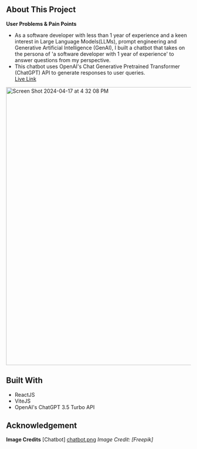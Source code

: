 ## About This Project
**User Problems & Pain Points**
* As a software developer with less than 1 year of experience and a keen interest in Large Language Models(LLMs), prompt engineering and Generative Artificial Intelligence (GenAI), I built a chatbot that takes on the persona of 'a software developer with 1 year of experience' to answer questions from my perspective.
* This chatbot uses OpenAI's Chat Generative Pretrained Transformer (ChatGPT) API to generate responses to user queries.<br>
[Live Link](https://chat-bot-chatgpt.netlify.app)

<img width="758" alt="Screen Shot 2024-04-17 at 4 32 08 PM" src="https://github.com/chevonnelise/chat-bot/assets/114272460/6d1f07e4-1809-434b-89c8-6d50353d8250">

## Built With
* ReactJS
* ViteJS
* OpenAI's ChatGPT 3.5 Turbo API

## Acknowledgement
**Image Credits**
[Chatbot] [chatbot.png](https://www.flaticon.com/free-icons/chatbot) *Image Credit: [Freepik]*
